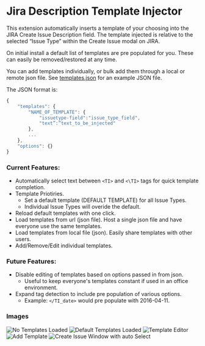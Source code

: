 # Jira Description Template Injector

This extension automatically inserts a template of your choosing into the JIRA Create Issue Description field. The template injected is relative to the selected “Issue Type” within the Create Issue modal on JIRA.

On initial install a default list of templates are pre populated for you. These can easily be removed/restored at any time.

You can add templates individually, or bulk add them through a local or remote json file. See [templates.json](https://github.com/rdbrck/jira-description-extension/blob/master/templates.json) for an example JSON file.

The JSON format is:

```javascript
{
	"templates": {
    	"NAME_OF_TEMPLATE": {
        	"issuetype-field":"issue_type_field",
            "text”:”text_to_be_injected"
        },
    	...
    },
    "options": {}
}
```

### Current Features:

* Automatically select text between ```<TI>``` and ```<\TI>``` tags for quick template completion.
* Template Priotiries.
  * Set a default template (DEFAULT TEMPLATE) for all Issue Types.
  * Individual Issue Types will overide the default.
* Reload default templates with one click.
* Load templates from url (json file). Host a single json file and have everyone use the same templates.
* Load templates from local file (json). Easily share templates with other users.
* Add/Remove/Edit individual templates.

### Future Features:

* Disable editing of templates based on options passed in from json.
  * Useful to keep everyone's templates constant if used in an office environment.
* Expand tag detection to include pre population of various options.
  * Example: ```</TI_date>``` would pre populate with 2016-04-11.

### Images
![No Templates Loaded](https://cloud.githubusercontent.com/assets/6020196/14467925/674f9994-0092-11e6-943c-5ee5bf629f3c.png "No Templates") ![Default Templates Loaded](https://cloud.githubusercontent.com/assets/6020196/14467923/673b9afc-0092-11e6-9606-283b0ac7a1b5.png "Default Templates") ![Template Editor](https://cloud.githubusercontent.com/assets/6020196/14467924/6749d450-0092-11e6-97cd-f31c9ede76ef.png "Template Editor") ![Add Template](https://cloud.githubusercontent.com/assets/6020196/14467922/671e9560-0092-11e6-9619-c6064e6b70a7.png "Add Template")
![Create Issue Window with auto Select](https://cloud.githubusercontent.com/assets/6020196/14468227/9a43633e-0093-11e6-913c-9afb16f32acd.png "JIRA Create Issue")
